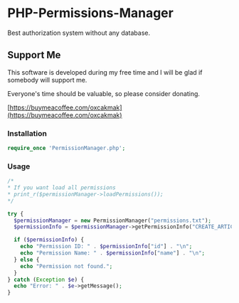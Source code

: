 # PHP-Permissions-Manager
Best authorization system without any database.

## Support Me

This software is developed during my free time and I will be glad if somebody will support me.

Everyone's time should be valuable, so please consider donating.

[https://buymeacoffee.com/oxcakmak](https://buymeacoffee.com/oxcakmak)

### Installation

```php
require_once 'PermissionManager.php';
```

### Usage
```php
/*
* If you want load all permissions
* print_r($permissionManager->loadPermissions());
*/

try {
  $permissionManager = new PermissionManager("permissions.txt");
  $permissionInfo = $permissionManager->getPermissionInfo("CREATE_ARTICLE");

  if ($permissionInfo) {
    echo "Permission ID: " . $permissionInfo["id"] . "\n";
    echo "Permission Name: " . $permissionInfo["name"] . "\n";
  } else {
    echo "Permission not found.";
  }
} catch (Exception $e) {
  echo "Error: " . $e->getMessage();
}

```
